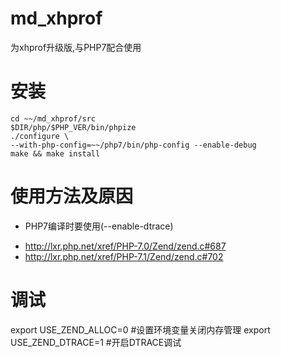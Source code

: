 # md_xhprof
为xhprof升级版,与PHP7配合使用

# 安装
```
cd ~~/md_xhprof/src
$DIR/php/$PHP_VER/bin/phpize
./configure \
--with-php-config=~~/php7/bin/php-config --enable-debug
make && make install 

```

# 使用方法及原因

- PHP7编译时要使用(--enable-dtrace)
 * http://lxr.php.net/xref/PHP-7.0/Zend/zend.c#687
 * http://lxr.php.net/xref/PHP-7.1/Zend/zend.c#702

 # 调试

 export USE_ZEND_ALLOC=0 	#设置环境变量关闭内存管理
 export USE_ZEND_DTRACE=1 	#开启DTRACE调试
